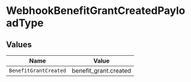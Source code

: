# WebhookBenefitGrantCreatedPayloadType


## Values

| Name                  | Value                 |
| --------------------- | --------------------- |
| `BenefitGrantCreated` | benefit_grant.created |